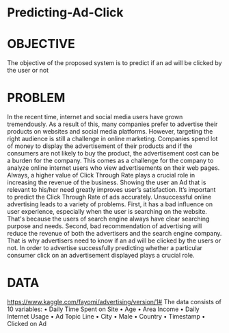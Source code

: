 # Predicting-Ad-Click

# OBJECTIVE
The objective of the proposed system is to predict if an ad will be clicked by the user or not

# PROBLEM
In the recent time, internet and social media users have grown tremendously. As a result of this, many companies prefer to advertise their products on websites and social media platforms. However, targeting the right audience is still a challenge in online marketing.
Companies spend lot of money to display the advertisement of their products and if the consumers are not likely to buy the product, the advertisement cost can be a burden for the company.
This comes as a challenge for the company to analyze online internet users who view advertisements on their web pages. Always, a higher value of Click Through Rate plays a crucial role in increasing the revenue of the business. Showing the user an Ad that is relevant to his/her need greatly improves user’s satisfaction. It’s important to predict the Click Through Rate of ads accurately.
Unsuccessful online advertising leads to a variety of problems. First, it has a bad influence on user experience, especially when the user is searching on the website. That's because the users of search engine always have clear searching purpose and needs. Second, bad recommendation of advertising will reduce the revenue of both the advertisers and the search engine company. That is why advertisers need to know if an ad will be clicked by the users or not.
In order to advertise successfully predicting whether a particular consumer click on an advertisement displayed plays a crucial role.

# DATA
https://www.kaggle.com/fayomi/advertising/version/1#
The data consists of 10 variables:
• Daily Time Spent on Site
• Age
• Area Income
• Daily Internet Usage
• Ad Topic Line
• City
• Male
• Country
• Timestamp
• Clicked on Ad
